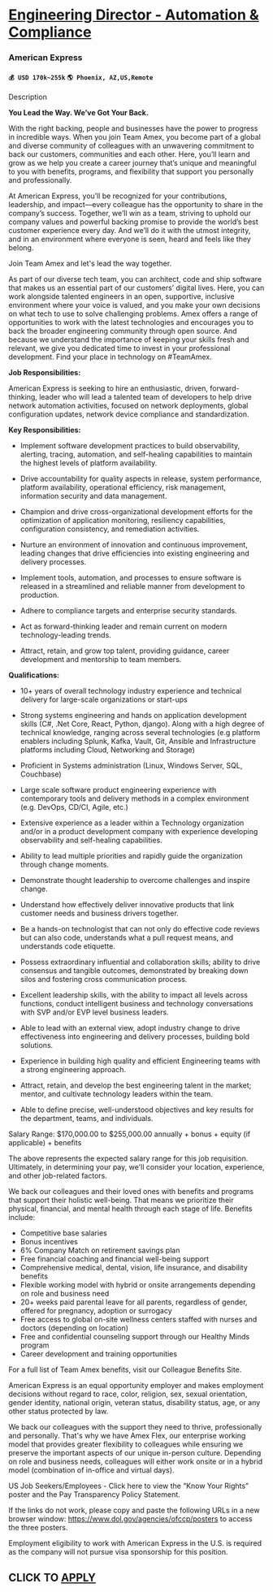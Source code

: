 # [Engineering Director - Automation & Compliance](https://www.remotewlb.com/apply/engineering-director-automation-compliance)  
### American Express  
#### `💰 USD 170k~255k` `🌎 Phoenix, AZ,US,Remote`  

Description

**You Lead the Way. We’ve Got Your Back.**

With the right backing, people and businesses have the power to progress in incredible ways. When you join Team Amex, you become part of a global and diverse community of colleagues with an unwavering commitment to back our customers, communities and each other. Here, you’ll learn and grow as we help you create a career journey that’s unique and meaningful to you with benefits, programs, and flexibility that support you personally and professionally.

At American Express, you’ll be recognized for your contributions, leadership, and impact—every colleague has the opportunity to share in the company’s success. Together, we’ll win as a team, striving to uphold our company values and powerful backing promise to provide the world’s best customer experience every day. And we’ll do it with the utmost integrity, and in an environment where everyone is seen, heard and feels like they belong.

Join Team Amex and let's lead the way together.

As part of our diverse tech team, you can architect, code and ship software that makes us an essential part of our customers’ digital lives. Here, you can work alongside talented engineers in an open, supportive, inclusive environment where your voice is valued, and you make your own decisions on what tech to use to solve challenging problems. Amex offers a range of opportunities to work with the latest technologies and encourages you to back the broader engineering community through open source. And because we understand the importance of keeping your skills fresh and relevant, we give you dedicated time to invest in your professional development. Find your place in technology on #TeamAmex.

**Job Responsibilities:**

American Express is seeking to hire an enthusiastic, driven, forward-thinking, leader who will lead a talented team of developers to help drive network automation activities, focused on network deployments, global configuration updates, network device compliance and standardization.

**Key Responsibilities:**

  * Implement software development practices to build observability, alerting, tracing, automation, and self-healing capabilities to maintain the highest levels of platform availability.

  * Drive accountability for quality aspects in release, system performance, platform availability, operational efficiency, risk management, information security and data management.

  * Champion and drive cross-organizational development efforts for the optimization of application monitoring, resiliency capabilities, configuration consistency, and remediation activities.

  * Nurture an environment of innovation and continuous improvement, leading changes that drive efficiencies into existing engineering and delivery processes.

  * Implement tools, automation, and processes to ensure software is released in a streamlined and reliable manner from development to production.

  * Adhere to compliance targets and enterprise security standards.

  * Act as forward-thinking leader and remain current on modern technology-leading trends.

  * Attract, retain, and grow top talent, providing guidance, career development and mentorship to team members.

**Qualifications:**

  * 10+ years of overall technology industry experience and technical delivery for large-scale organizations or start-ups

  * Strong systems engineering and hands on application development skills (C#, .Net Core, React, Python, django). Along with a high degree of technical knowledge, ranging across several technologies (e.g platform enablers including Splunk, Kafka, Vault, Git, Ansible and Infrastructure platforms including Cloud, Networking and Storage)

  * Proficient in Systems administration (Linux, Windows Server, SQL, Couchbase)

  * Large scale software product engineering experience with contemporary tools and delivery methods in a complex environment (e.g. DevOps, CD/CI, Agile, etc.)

  * Extensive experience as a leader within a Technology organization and/or in a product development company with experience developing observability and self-healing capabilities.

  * Ability to lead multiple priorities and rapidly guide the organization through change moments.

  * Demonstrate thought leadership to overcome challenges and inspire change.

  * Understand how effectively deliver innovative products that link customer needs and business drivers together.

  * Be a hands-on technologist that can not only do effective code reviews but can also code, understands what a pull request means, and understands code etiquette.

  * Possess extraordinary influential and collaboration skills; ability to drive consensus and tangible outcomes, demonstrated by breaking down silos and fostering cross communication process.

  * Excellent leadership skills, with the ability to impact all levels across functions, conduct intelligent business and technology conversations with SVP and/or EVP level business leaders.

  * Able to lead with an external view, adopt industry change to drive effectiveness into engineering and delivery processes, building bold solutions.

  * Experience in building high quality and efficient Engineering teams with a strong engineering approach.

  * Attract, retain, and develop the best engineering talent in the market; mentor, and cultivate technology leaders within the team.

  * Able to define precise, well-understood objectives and key results for the department, teams, and individuals.

Salary Range: $170,000.00 to $255,000.00 annually + bonus + equity (if applicable) + benefits

The above represents the expected salary range for this job requisition. Ultimately, in determining your pay, we'll consider your location, experience, and other job-related factors.

We back our colleagues and their loved ones with benefits and programs that support their holistic well-being. That means we prioritize their physical, financial, and mental health through each stage of life. Benefits include:

  * Competitive base salaries 
  * Bonus incentives 
  * 6% Company Match on retirement savings plan 
  * Free financial coaching and financial well-being support 
  * Comprehensive medical, dental, vision, life insurance, and disability benefits 
  * Flexible working model with hybrid or onsite arrangements depending on role and business need 
  * 20+ weeks paid parental leave for all parents, regardless of gender, offered for pregnancy, adoption or surrogacy 
  * Free access to global on-site wellness centers staffed with nurses and doctors (depending on location) 
  * Free and confidential counseling support through our Healthy Minds program 
  * Career development and training opportunities

For a full list of Team Amex benefits, visit our Colleague Benefits Site.

American Express is an equal opportunity employer and makes employment decisions without regard to race, color, religion, sex, sexual orientation, gender identity, national origin, veteran status, disability status, age, or any other status protected by law.

We back our colleagues with the support they need to thrive, professionally and personally. That's why we have Amex Flex, our enterprise working model that provides greater flexibility to colleagues while ensuring we preserve the important aspects of our unique in-person culture. Depending on role and business needs, colleagues will either work onsite or in a hybrid model (combination of in-office and virtual days).

US Job Seekers/Employees - Click here to view the “Know Your Rights” poster and the Pay Transparency Policy Statement.

If the links do not work, please copy and paste the following URLs in a new browser window: https://www.dol.gov/agencies/ofccp/posters to access the three posters.

Employment eligibility to work with American Express in the U.S. is required as the company will not pursue visa sponsorship for this position.

  
## CLICK TO [APPLY](https://www.remotewlb.com/apply/engineering-director-automation-compliance)

